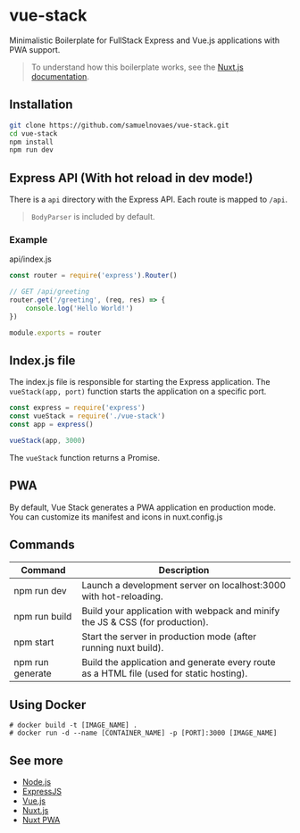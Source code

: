 # vue-stack
Minimalistic Boilerplate for FullStack Express and Vue.js applications with PWA support.

> To understand how this boilerplate works, see the [Nuxt.js documentation](https://nuxtjs.org).

## Installation

```sh
git clone https://github.com/samuelnovaes/vue-stack.git
cd vue-stack
npm install
npm run dev
```

## Express API (With hot reload in dev mode!)

There is a `api` directory with the Express API. Each route is mapped to `/api`.
> `BodyParser` is included by default.

### Example

api/index.js

```javascript
const router = require('express').Router()

// GET /api/greeting
router.get('/greeting', (req, res) => {
	console.log('Hello World!')
})

module.exports = router
```

## Index.js file

The index.js file is responsible for starting the Express application. The `vueStack(app, port)` function starts the application on a specific port.

```javascript
const express = require('express')
const vueStack = require('./vue-stack')
const app = express()

vueStack(app, 3000)
```

The `vueStack` function returns a Promise.

## PWA

By default, Vue Stack generates a PWA application en production mode. You can customize its manifest and icons in nuxt.config.js

## Commands

Command | Description
--- | ---
npm run dev | Launch a development server on localhost:3000 with hot-reloading.
npm run build | Build your application with webpack and minify the JS & CSS (for production).
npm start | Start the server in production mode (after running nuxt build).
npm run generate | Build the application and generate every route as a HTML file (used for static hosting).

## Using Docker

```
# docker build -t [IMAGE_NAME] .
# docker run -d --name [CONTAINER_NAME] -p [PORT]:3000 [IMAGE_NAME]
```

## See more

- [Node.js](https://nodejs.org)
- [ExpressJS](http://expressjs.com)
- [Vue.js](http://vuejs.org)
- [Nuxt.js](https://nuxtjs.org)
- [Nuxt PWA](https://pwa.nuxtjs.org)